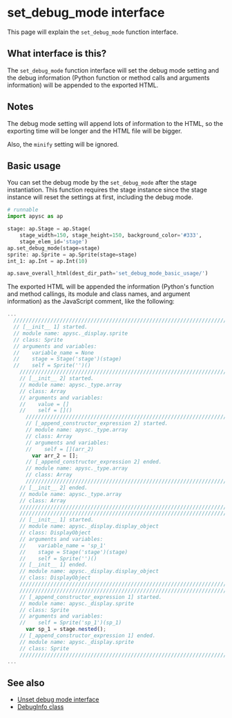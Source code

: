 # set_debug_mode interface

This page will explain the `set_debug_mode` function interface.

## What interface is this?

The `set_debug_mode` function interface will set the debug mode setting and the debug information (Python function or method calls and arguments information) will be appended to the exported HTML.

## Notes

The debug mode setting will append lots of information to the HTML, so the exporting time will be longer and the HTML file will be bigger.

Also, the `minify` setting will be ignored.

## Basic usage

You can set the debug mode by the `set_debug_mode` after the stage instantiation. This function requires the stage instance since the stage instance will reset the settings at first, including the debug mode.

```py
# runnable
import apysc as ap

stage: ap.Stage = ap.Stage(
    stage_width=150, stage_height=150, background_color='#333',
    stage_elem_id='stage')
ap.set_debug_mode(stage=stage)
sprite: ap.Sprite = ap.Sprite(stage=stage)
int_1: ap.Int = ap.Int(10)

ap.save_overall_html(dest_dir_path='set_debug_mode_basic_usage/')
```

The exported HTML will be appended the information (Python's function and method callings, its module and class names, and argument information) as the JavaScript comment, like the following:

```js
...
  //////////////////////////////////////////////////////////////////////
  // [__init__ 1] started.
  // module name: apysc._display.sprite
  // class: Sprite
  // arguments and variables:
  //    variable_name = None
  //    stage = Stage('stage')(stage)
  //    self = Sprite('')()
    //////////////////////////////////////////////////////////////////////
    // [__init__ 2] started.
    // module name: apysc._type.array
    // class: Array
    // arguments and variables:
    //    value = []
    //    self = []()
      //////////////////////////////////////////////////////////////////////
      // [_append_constructor_expression 2] started.
      // module name: apysc._type.array
      // class: Array
      // arguments and variables:
      //    self = [](arr_2)
        var arr_2 = [];
      // [_append_constructor_expression 2] ended.
      // module name: apysc._type.array
      // class: Array
      //////////////////////////////////////////////////////////////////////
    // [__init__ 2] ended.
    // module name: apysc._type.array
    // class: Array
    //////////////////////////////////////////////////////////////////////
    //////////////////////////////////////////////////////////////////////
    // [__init__ 1] started.
    // module name: apysc._display.display_object
    // class: DisplayObject
    // arguments and variables:
    //    variable_name = 'sp_1'
    //    stage = Stage('stage')(stage)
    //    self = Sprite('')()
    // [__init__ 1] ended.
    // module name: apysc._display.display_object
    // class: DisplayObject
    //////////////////////////////////////////////////////////////////////
    //////////////////////////////////////////////////////////////////////
    // [_append_constructor_expression 1] started.
    // module name: apysc._display.sprite
    // class: Sprite
    // arguments and variables:
    //    self = Sprite('sp_1')(sp_1)
      var sp_1 = stage.nested();
    // [_append_constructor_expression 1] ended.
    // module name: apysc._display.sprite
    // class: Sprite
    //////////////////////////////////////////////////////////////////////
...
```

## See also

- [Unset debug mode interface](unset_debug_mode.md)
- [DebugInfo class](debug_info.md)
